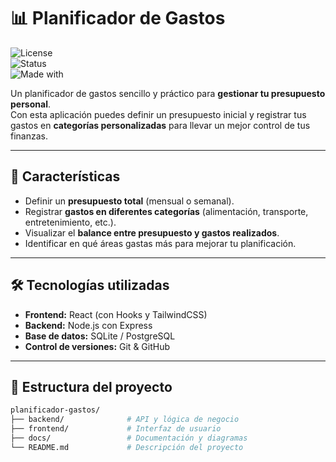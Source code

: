 # 📊 Planificador de Gastos

![License](https://img.shields.io/badge/license-MIT-blue.svg)  
![Status](https://img.shields.io/badge/status-en%20desarrollo-yellow)  
![Made with](https://img.shields.io/badge/made%20with-❤️-red)

Un planificador de gastos sencillo y práctico para **gestionar tu presupuesto personal**.  
Con esta aplicación puedes definir un presupuesto inicial y registrar tus gastos en **categorías personalizadas** para llevar un mejor control de tus finanzas.

---

## 🚀 Características

- Definir un **presupuesto total** (mensual o semanal).  
- Registrar **gastos en diferentes categorías** (alimentación, transporte, entretenimiento, etc.).  
- Visualizar el **balance entre presupuesto y gastos realizados**.  
- Identificar en qué áreas gastas más para mejorar tu planificación.  

---

## 🛠️ Tecnologías utilizadas

- **Frontend:** React (con Hooks y TailwindCSS)  
- **Backend:** Node.js con Express  
- **Base de datos:** SQLite / PostgreSQL  
- **Control de versiones:** Git & GitHub  


---

## 📂 Estructura del proyecto

```bash
planificador-gastos/
├── backend/              # API y lógica de negocio
├── frontend/             # Interfaz de usuario
├── docs/                 # Documentación y diagramas
└── README.md             # Descripción del proyecto
